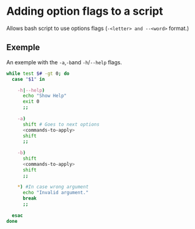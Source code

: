 # Adding option flags to a script

Allows bash script to use options flags (`-<letter> and --<word>` format.)

## Exemple

An exemple with the `-a`,`-b`and `-h`/`--help` flags.

```bash
while test $# -gt 0; do
  case "$1" in

    -h|--help)
      echo "Show Help"
      exit 0
      ;;
    
    -a)
      shift # Goes to next options
      <commands-to-apply>
      shift
      ;;
    
    -b)
      shift
      <commands-to-apply>
      shift
      ;;
    
    *) #In case wrong argument
      echo "Invalid argument."
      break
      ;;
    
  esac
done
```
